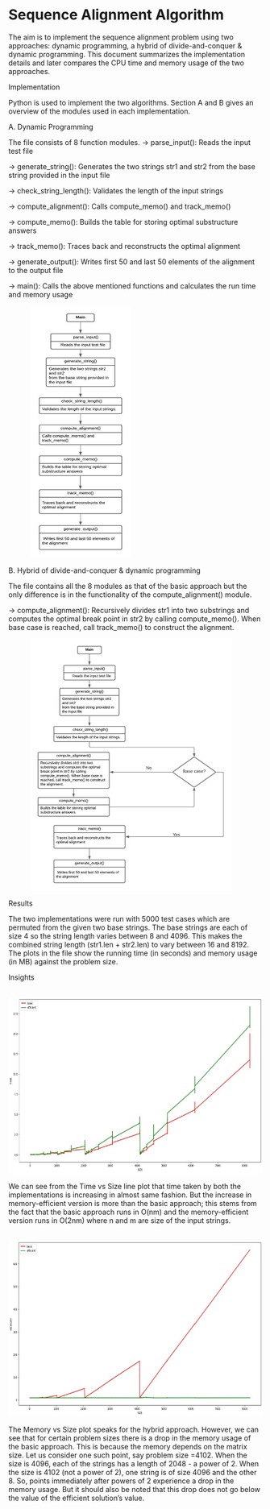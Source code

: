 # Sequence Alignment Algorithm
	
  The aim is to implement the sequence alignment problem using two approaches: dynamic programming, a hybrid of divide-and-conquer & dynamic programming. This document summarizes the implementation details and later compares the CPU time and memory usage of the two approaches.

Implementation
	
  Python is used to implement the two algorithms. Section A and B gives an overview of the modules used in each implementation.

 A. Dynamic Programming  
	
  The file consists of 8 function modules.
-> parse_input(): Reads the input test file

-> generate_string(): Generates the two strings str1 and str2 from the base string provided in the input file

-> check_string_length(): Validates the length of the input strings

-> compute_alignment(): Calls compute_memo() and track_memo()

-> compute_memo(): Builds the table for storing optimal substructure answers

-> track_memo(): Traces back and reconstructs the optimal alignment

-> generate_output(): Writes first 50 and last 50 elements of the alignment to the output file

-> main(): Calls the above mentioned functions and calculates the run time and memory usage

&nbsp;&nbsp;&nbsp;&nbsp;&nbsp;&nbsp;&nbsp;&nbsp;&nbsp;&nbsp;&nbsp;<img src = "/Images/DP_1.jpeg" height = 500px width = 200px>

 B. Hybrid of divide-and-conquer & dynamic programming	

The file contains all the 8 modules as that of the basic approach but the only difference is in the functionality of the compute_alignment() module.

-> compute_alignment(): Recursively divides str1 into two substrings and computes the optimal break point in str2 by calling compute_memo(). 
When base case is reached, call track_memo() to construct the alignment.

&nbsp;&nbsp;&nbsp;&nbsp;&nbsp;&nbsp;&nbsp;&nbsp;&nbsp;&nbsp;&nbsp;<img src = "/Images/DP_2.jpeg" height = 500px width = 400px>

Results 
	
 The two implementations were run with 5000 test cases which are permuted from the given two base strings. The base strings are each of size 4 so the string length varies between 8 and 4096. This makes the combined string length (str1.len + str2.len) to vary between 16 and 8192. 
          The plots in the file show the running time (in seconds) and memory usage (in MB) against the problem size. 

Insights
   
   &nbsp;&nbsp;&nbsp;&nbsp;&nbsp;&nbsp;&nbsp;&nbsp;&nbsp;&nbsp;&nbsp;<img src = "/Images/TimevsSize.jpeg" height = 350px width = 600px>

   We can see from the Time vs Size line plot that time taken by both the implementations is increasing in almost same fashion. But the increase in memory-efficient version is more than the basic approach; this stems from the fact that the basic approach runs in O(nm) and the memory-efficient version runs in O(2nm) where n and m are size of the input strings.
   
   &nbsp;&nbsp;&nbsp;&nbsp;&nbsp;&nbsp;&nbsp;&nbsp;&nbsp;&nbsp;&nbsp;<img src = "/Images/MemoryvsSize.jpeg" height = 350px width = 600px>

   The Memory vs Size plot speaks for the hybrid approach. However, we can see that for certain problem sizes there is a drop in the memory usage of the basic approach. This is because the memory depends on the matrix size. Let us consider one such point, say problem size =4102. When the size is 4096, each of the strings has a length of 2048 - a power of 2. When the size is 4102 (not a power of 2), one string is of size 4096 and the other 8. So, points immediately after powers of 2 experience a drop in the memory usage. But it should also be noted that this drop does not go below the value of the efficient solution’s value.

